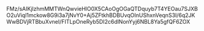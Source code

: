 FMz/sAIKjlzhmMMTWnQwvieHlO0X5CAoOgOGaQTDquyb7T4YEOau7SJXBO2uViql1mckow8G9i3a7jNvY0+Aj5ZFtkhBDBUvqOInUShxnVeqnS3I/6q2JKWwBDVjRTBbuXvneI/FITLpOneRyb5DI2c6dlNonYyj6NBL8Ya5gfQF6ZOX
